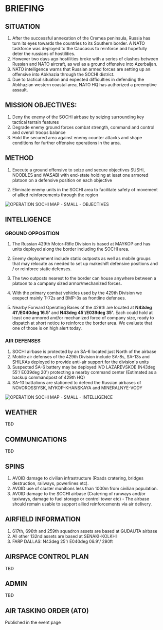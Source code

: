 # BRIEFING

## SITUATION
1) After the successful annexation of the Cremea peninsula, Russia has turn its eyes towards the countries to its Southern border. 
A NATO taskforce was deployed to the Caucasus to reinforce and hopefully deter the russians of hostilities.<br>
2) However two days ago hostilities broke with a series of clashes between Russian and NATO aircraft, as wel as a ground offensive into Azerbaijan. <br>
3) NATO intelligence warns that Russian armed forces are setting up an offensive into Abkhazia through the SOCHI district.<br>
4) Due to tactical situation and expected difficulties in defending the Abkhazian western coastal area, NATO HQ has authorized a preemptive assault.

## MISSION OBJECTIVES:
1) Deny the enemy of the SOCHI airbase by seizing surrounding key tactical terrain features
3) Degrade enemy ground forces combat strength, command and control and overall troops balance
4) Hold the secured area against enemy counter attacks and shape conditions for further offensive operations in the area.

## METHOD
1) Execute a ground offensive to seize and secure objectives SUSHI, NOODLES and WASABI with end-state holding at least one armored platoon on a defensive position on each objective

2) Eliminate enemy units in the SOCHI area to facilitate safety of movement of allied reinforcements through the region

![OPERATION SOCHI MAP - SMALL - OBJECTIVES](https://user-images.githubusercontent.com/42184209/119199899-92750200-ba94-11eb-913a-0049452451fe.png)

## INTELLIGENCE
### GROUND OPPOSITION
1) The Russian 429th Motor-Rifle Division is based at MAYKOP and has units deployed along the border including the SOCHI area.

2) Enemy deployement include static outposts as well as mobile groups that may relocate as needed to set up makeshift defensive positions and / or reinforce static defenses.

3) The two outposts nearest to the border can house anywhere between a platoon to a company sized armor/mechanized forces.

4) With the primary combat vehicles used by the 429th Division we exepect mainly T-72s and BMP-3s as frontline defenses.

5) Nearby Forward Operating Bases of the 429th are located at **N43deg 41'/E040deg 16.5'** and **N43deg 45'/E039deg 35'**. Each could hold at least one armored and/or mechanized force of company size, ready to dispatch at short notice to reinforce the border area. We evaluate that one of those is on high alert today.

### AIR DEFENSES
1) SOCHI airbase is protected by an SA-6 located just North of the airbase
2) Mobile air defenses of the 429th Division include SA-8s, SA-13s and SHILKAs deployed to provide anti-air support for the division's units
3) Suspected SA-6 battery may be deployed IVO LAZAREVSKOE (N43deg 55'/ E039deg 20') protecting a nearby command center (Estimated as a backup commandpost of 429th HQ) 
4) SA-10 battalions are stationed to defend the Russian airbases of NOVOROSSIYSK, MYKOP-KHANSKAYA and MINERALNYE-VODY

![OPERATION SOCHI MAP - SMALL - INTELLIGENCE](https://user-images.githubusercontent.com/42184209/119199921-9acd3d00-ba94-11eb-83b3-f62ec8361d78.png)



## WEATHER
TBD

## COMMUNICATIONS
TBD

## SPINS
1) AVOID damage to civilian infrastructure (Roads cratering, bridges destruction, railways, powerlines etc).
2) AVOID use of cluster munitions less than 1000m from civilian population.
3) AVOID damage to the SOCHI airbase (Cratering of runways and/or taxiways, damage to fuel storage or control tower etc) - The airbase should remain usable to support allied reinforcements via air delivery. 

## AIRFIELD INFORMATION
1) 617th, 696th and 259th squadron assets are based at GUDAUTA airbase
2) All other 132nd assets are based at SENAKI-KOLKHI
3) FARP DALLAS: N43deg 25'/ E040deg 06.9'/ 290ft

## AIRSPACE CONTROL PLAN
TBD

## ADMIN
TBD

## AIR TASKING ORDER (ATO)
Published in the event page
